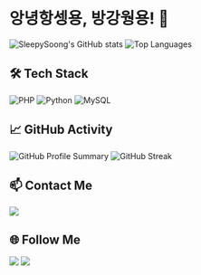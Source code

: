 # 앙녕항셍용, 방강웡용! 👋

![SleepySoong's GitHub stats](https://github-readme-stats.vercel.app/api?username=sleepysoong&show_icons=true&theme=dracula)
![Top Languages](https://github-readme-stats.vercel.app/api/top-langs/?username=sleepysoong&layout=compact&theme=dracula)

## 🛠 Tech Stack
<p>
  <img src="https://img.shields.io/badge/PHP-777BB4?style=for-the-badge&logo=php&logoColor=white" alt="PHP" />
  <img src="https://img.shields.io/badge/Python-3776AB?style=for-the-badge&logo=python&logoColor=white" alt="Python" />
  <img src="https://img.shields.io/badge/MySQL-00000F?style=for-the-badge&logo=mysql&logoColor=white" alt="MySQL" />
</p>

## 📈 GitHub Activity
![GitHub Profile Summary](http://github-profile-summary-cards.vercel.app/api/cards/profile-details?username=sleepysoong&theme=dracula)
![GitHub Streak](https://streak-stats.demolab.com/?user=sleepysoong&theme=dracula)

## 📫 Contact Me
<a href="mailto:hyunnn1123@naver.com"><img src="https://img.shields.io/badge/Email-D14836?style=for-the-badge&logo=gmail&logoColor=white"/></a>

## 🌐 Follow Me
<a href="https://discord.gg/xfr7MTgEUQ"><img src="https://img.shields.io/badge/Discord-7289DA?style=for-the-badge&logo=discord&logoColor=white"/></a>
<a href="https://www.instagram.com/sleepysoong/"><img src="https://img.shields.io/badge/Instagram-E4405F?style=for-the-badge&logo=instagram&logoColor=white"/></a>
